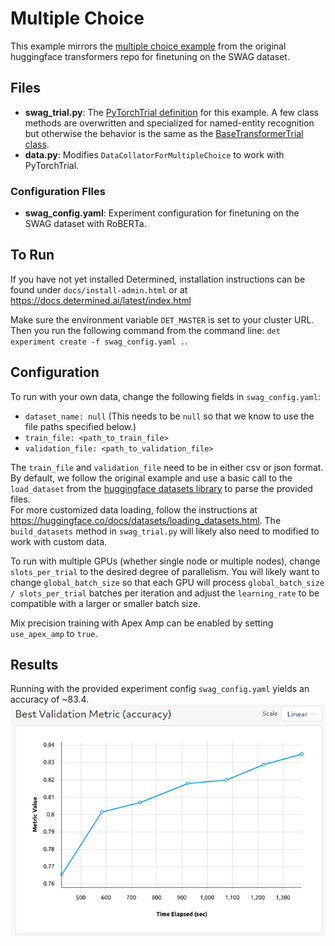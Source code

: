 # Multiple Choice
This example mirrors the [multiple choice example](https://github.com/huggingface/transformers/tree/master/examples/pytorch/multiple-choice) from the original huggingface transformers repo for finetuning on the SWAG dataset.

## Files
* **swag_trial.py**: The [PyTorchTrial definition](https://docs.determined.ai/latest/reference/api/pytorch.html#pytorch-trial) for this example. A few class methods are overwritten and specialized for named-entity recognition but otherwise the behavior is the same as the [BaseTransformerTrial class](../model_hub/transformers/_trial.py).
* **data.py**: Modifies ``DataCollatorForMultipleChoice`` to work with PyTorchTrial.

### Configuration FIles
* **swag_config.yaml**: Experiment configuration for finetuning on the SWAG dataset with RoBERTa.  

## To Run
If you have not yet installed Determined, installation instructions can be found
under `docs/install-admin.html` or at https://docs.determined.ai/latest/index.html

Make sure the environment variable `DET_MASTER` is set to your cluster URL.
Then you run the following command from the command line: `det experiment create -f swag_config.yaml .`. 

## Configuration
To run with your own data, change the following fields in `swag_config.yaml`:
* `dataset_name: null` (This needs to be `null` so that we know to use the file paths specified below.)
* `train_file: <path_to_train_file>`
* `validation_file: <path_to_validation_file>`

The `train_file` and `validation_file` need to be in either csv or json format.  By default, we follow the original example and
use a basic call to the `load_dataset` from the [huggingface datasets library](https://huggingface.co/docs/datasets) to parse the provided files.  
For more customized data loading, follow the instructions at https://huggingface.co/docs/datasets/loading_datasets.html.
The `build_datasets` method in `swag_trial.py` will likely also need to modified to work with custom data.

To run with multiple GPUs (whether single node or multiple nodes), change `slots_per_trial` to the desired
degree of parallelism.  You will likely want to change `global_batch_size` so that each GPU will
process `global_batch_size / slots_per_trial` batches per iteration and adjust the `learning_rate`
to be compatible with a larger or smaller batch size.  

Mix precision training with Apex Amp can be enabled by setting `use_apex_amp` to `true`.  

## Results
Running with the provided experiment config `swag_config.yaml` yields an accuracy of ~83.4.
![SWAG results](./figures/swag.png)
